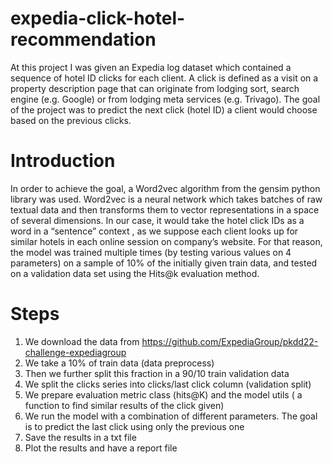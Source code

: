 # expedia-click-hotel-recommendation
At this project I was given an Expedia log dataset which contained a 
sequence of hotel ID clicks for each client. A click is defined as a visit on a property 
description page that can originate from lodging sort, search engine (e.g. Google) 
or from lodging meta services (e.g. Trivago). The goal of the project was to predict 
the next click (hotel ID) a client would choose based on the previous clicks.
# Introduction
In order to achieve the goal, a Word2vec algorithm from the gensim python 
library was used. Word2vec is a neural network which takes batches of raw textual 
data and then transforms them to vector representations in a space of several 
dimensions. In our case, it would take the hotel click IDs as a word in a “sentence” 
context , as we suppose each client looks up for similar hotels in each online 
session on company’s website.
For that reason, the model was trained multiple times (by testing various 
values on 4 parameters) on a sample of 10% of the initially given train data, and 
tested on a validation data set using the Hits@k evaluation method.
# Steps
  1. We download the data from https://github.com/ExpediaGroup/pkdd22-challenge-expediagroup
  2. We take a 10% of train data (data preprocess)
  3. Then we further split this fraction in a 90/10 train validation data
  4. We split the clicks series into clicks/last click column (validation split)
  5. We prepare evaluation metric class (hits@K) and the model utils ( a function to find similar results of the click given)
  6. We run the model with a combination of different parameters. The goal is to predict the last click using only the previous one
  7. Save the results in a txt file
  8. Plot the results and have a report file
